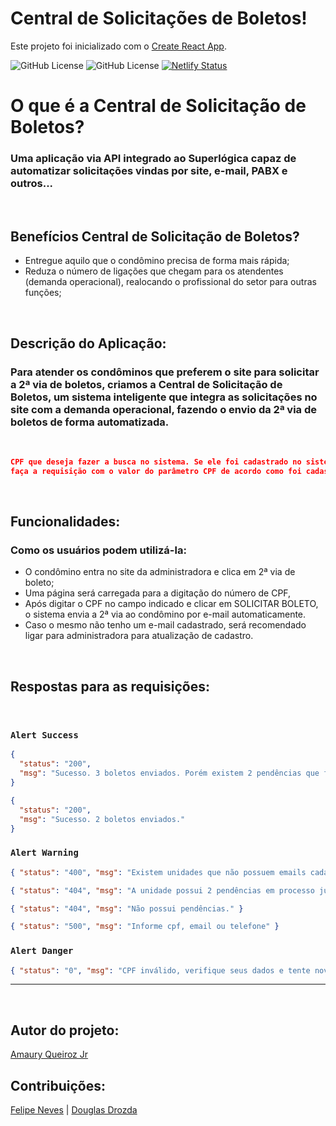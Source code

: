 # Central de Solicitações de Boletos!

Este projeto foi inicializado com o [Create React App](https://github.com/facebook/create-react-app).

![GitHub License](https://img.shields.io/github/license/atqjunior/segunda-via-boleto-superlogica?logo=MIT) ![GitHub License](https://img.shields.io/github/package-json/v/atqjunior/segunda-via-boleto-superlogica) [![Netlify Status](https://api.netlify.com/api/v1/badges/4ec4d784-5031-434c-9d92-30e987748680/deploy-status)](https://app.netlify.com/sites/solicitacao-boleto-superlogica/deploys)

# O que é a Central de Solicitação de Boletos?

### Uma aplicação via API integrado ao Superlógica capaz de automatizar solicitações vindas por site, e-mail, PABX e outros...

<br/>

## Benefícios Central de Solicitação de Boletos?

- Entregue aquilo que o condômino precisa de forma mais rápida;
- Reduza o número de ligações que chegam para os atendentes (demanda operacional), realocando o profissional do setor para outras funções;

<br/>

## Descrição do Aplicação:

### Para atender os condôminos que preferem o site para solicitar a 2ª via de boletos, criamos a Central de Solicitação de Boletos, um sistema inteligente que integra as solicitações no site com a demanda operacional, fazendo o envio da 2ª via de boletos de forma automatizada. 

<br/>

```json
CPF que deseja fazer a busca no sistema. Se ele foi cadastrado no sistema com pontos e traços, 
faça a requisição com o valor do parâmetro CPF de acordo como foi cadastrado. Ex: 151.599.502-54 ou 15159950254
```
<br/>

## Funcionalidades:
### Como os usuários podem utilizá-la:

- O condômino entra no site da administradora e clica em 2ª via de boleto;
- Uma página será carregada para a digitação do número de CPF,
- Após digitar o CPF no campo indicado e clicar em SOLICITAR BOLETO, o sistema envia a 2ª via ao condômino por e-mail automaticamente.
- Caso o mesmo não tenho um e-mail cadastrado, será recomendado ligar para administradora para atualização de cadastro.

<br/>

## Respostas para as requisições: 
<br/>

### `Alert Success`

```json
{
  "status": "200",
  "msg": "Sucesso. 3 boletos enviados. Porém existem 2 pendências que fazem parte de processo judicial."
}
```

```json
{
  "status": "200",
  "msg": "Sucesso. 2 boletos enviados."
}
```

### `Alert Warning`

```json 
{ "status": "400", "msg": "Existem unidades que não possuem emails cadastrados, favor verificar." }
```

```json 
{ "status": "404", "msg": "A unidade possui 2 pendências em processo judicial." } 
```
```json 
{ "status": "404", "msg": "Não possui pendências." } 
```

```json 
{ "status": "500", "msg": "Informe cpf, email ou telefone" } 
```

### `Alert Danger`

```json 
{ "status": "0", "msg": "CPF inválido, verifique seus dados e tente novamente." }
```

<hr/><br/>

## Autor do projeto: 
[Amaury Queiroz Jr](https://github.com/atqjunior) 

## Contribuições: 
[Felipe Neves](https://github.com/FelipeNevess) | [Douglas Drozda](https://github.com/DouglasDrozda)
